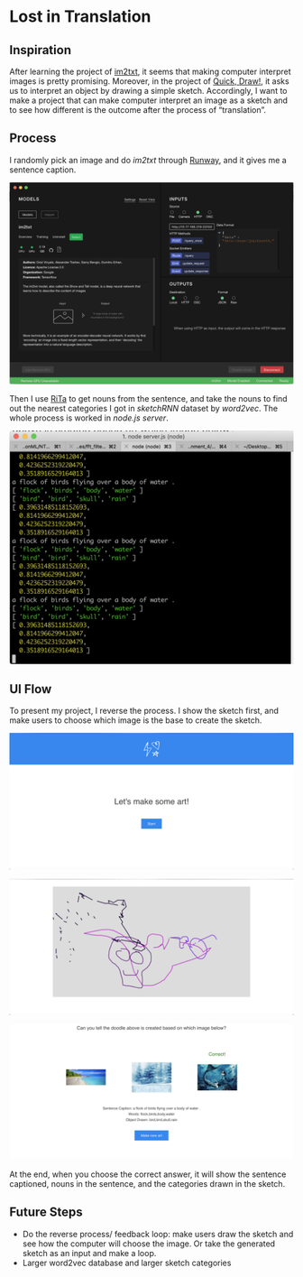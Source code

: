 # Lost in Translation

## Inspiration
After learning the project of [im2txt](https://github.com/tensorflow/models/tree/master/research/im2txt#getting-started), it seems that making computer interpret images is pretty promising. Moreover, in the project of [Quick, Draw!](https://quickdraw.withgoogle.com/), it asks us to interpret an object by drawing a simple sketch. Accordingly, I want to make a project that can make computer interpret an image as a sketch and to see how different is the outcome after the process of “translation”.

## Process
I randomly pick an image and do *im2txt* through [Runway](https://runwayml.com), and it gives me a sentence caption. 

![](img/flow3.png)

Then I use [RiTa](https://rednoise.org/rita/index.php) to get nouns from the sentence, and take the nouns to find out the nearest categories I got in *sketchRNN* dataset by *word2vec*. The whole process is worked in *node.js server*. 

![](img/flow4.png)

## UI Flow
To present my project, I reverse the process. I show the sketch first, and make users to choose which image is the base to create the sketch.

![](img/flow0.png)

![](img/flow1.png)

![](img/flow2.png)

At the end, when you choose the correct answer, it will show the sentence captioned, nouns in the sentence, and the categories drawn in the sketch.

## Future Steps
* Do the reverse process/ feedback loop: make users draw the sketch and see how the computer will choose the image. Or take the generated sketch as an input and make a loop.
* Larger word2vec database and larger sketch categories
